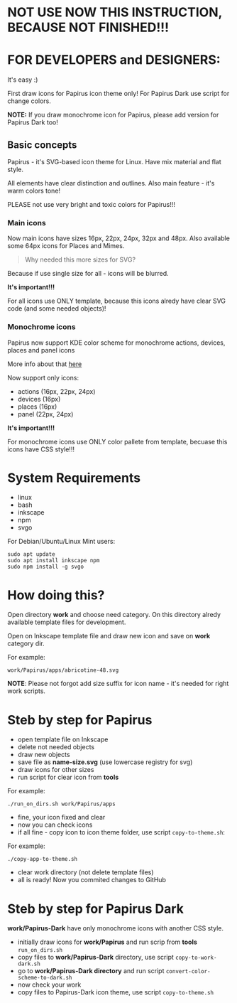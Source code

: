 # NOT USE NOW THIS INSTRUCTION, BECAUSE NOT FINISHED!!!
# FOR DEVELOPERS and DESIGNERS:
It's easy :)

First draw icons for Papirus icon theme only! For Papirus Dark use script for change colors.

**NOTE:** If you draw monochrome icon for Papirus, please add version for Papirus Dark too!

## Basic concepts
Papirus - it's SVG-based icon theme for Linux. Have mix material and flat style.

All elements have clear distinction and outlines. Also main feature  - it's warm colors tone!

PLEASE not use very bright and toxic colors for Papirus!!!

### Main icons
Now main icons have sizes 16px, 22px, 24px, 32px and 48px. Also available some 64px icons for Places and Mimes.

> Why needed this more sizes  for SVG?

Because if use single size for all - icons will be blurred.

**It's important!!!**

For all icons use ONLY template, because this icons alredy have clear SVG code (and some needed objects)!

### Monochrome icons
Papirus now support KDE color scheme for monochrome actions, devices, places and panel icons

More info about that [here](https://techbase.kde.org/Development/Tutorials/Plasma5/ThemeDetails#Colors)

Now support only icons:
- actions (16px, 22px, 24px)
- devices (16px)
- places (16px)
- panel (22px, 24px)

**It's important!!!**

For monochrome icons use ONLY color pallete from template, becuase this icons have CSS style!!!

# System Requirements
- linux
- bash
- inkscape
- npm
- svgo

For Debian/Ubuntu/Linux Mint users:
```
sudo apt update
sudo apt install inkscape npm
sudo npm install -g svgo
```
# How doing this?
Open directory **work** and choose need category. On this directory alredy available template files for development.

Open on Inkscape template file and draw new icon and save on **work** category dir.

For example:
```
work/Papirus/apps/abricotine-48.svg
```
**NOTE**: Please not forgot add size suffix for icon name - it's needed for right work scripts. 

# Steb by step for Papirus
- open template file on Inkscape
- delete not needed objects
- draw new objects
- save file as **name-size.svg** (use lowercase registry for svg)
- draw icons for other sizes
- run script for clear icon from **tools**

For example:
```
./run_on_dirs.sh work/Papirus/apps
```
- fine, your icon fixed and clear
- now you can check icons
- if all fine - copy icon to icon theme folder, use script `copy-to-theme.sh`:

For example:
```
./copy-app-to-theme.sh
```
- clear work directory (not delete template files)
- all is ready! Now you commited changes to GitHub

# Steb by step for Papirus Dark
**work/Papirus-Dark** have only monochrome icons with another CSS style.
- initially draw icons for **work/Papirus** and run scrip from **tools** `run_on_dirs.sh`
- copy files to **work/Papirus-Dark** directory, use script `copy-to-work-dark.sh`
- go to **work/Papirus-Dark directory** and run script `convert-color-scheme-to-dark.sh`
- now check your work
- copy files to Papirus-Dark icon theme, use script `copy-to-theme.sh`



